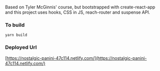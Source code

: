 Based on Tyler McGinnis' course, but bootstrapped with create-react-app and this project uses hooks, CSS in JS, reach-router and suspense API.

### To build
`yarn build`


### Deployed Url
[https://nostalgic-panini-47c114.netlify.com/](https://nostalgic-panini-47c114.netlify.com/)